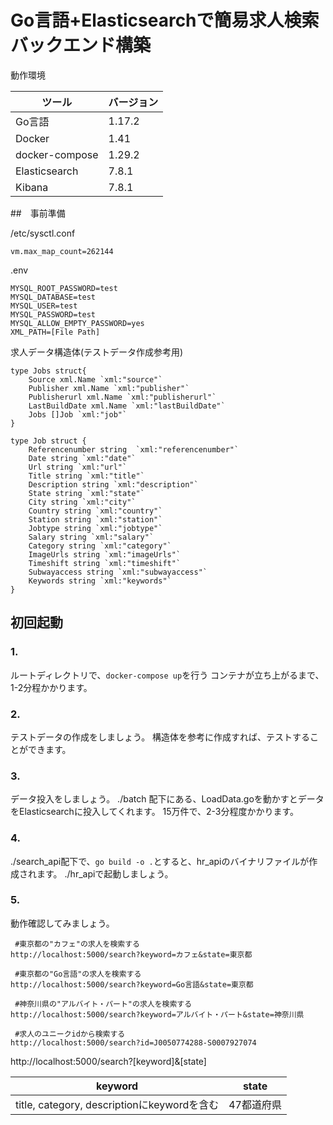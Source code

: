 # Go言語+Elasticsearchで簡易求人検索バックエンド構築

動作環境

|ツール|バージョン|
| --- | --- |
| Go言語 | 1.17.2 |
| Docker | 1.41 |
| docker-compose | 1.29.2  |
| Elasticsearch | 7.8.1 |
| Kibana | 7.8.1 |



##　事前準備 

/etc/sysctl.conf

```
vm.max_map_count=262144
```

.env

```
MYSQL_ROOT_PASSWORD=test
MYSQL_DATABASE=test
MYSQL_USER=test
MYSQL_PASSWORD=test
MYSQL_ALLOW_EMPTY_PASSWORD=yes
XML_PATH=[File Path]
```

求人データ構造体(テストデータ作成参考用)
```
type Jobs struct{
	Source xml.Name `xml:"source"`
	Publisher xml.Name `xml:"publisher"`
	Publisherurl xml.Name `xml:"publisherurl"`
	LastBuildDate xml.Name `xml:"lastBuildDate"`
	Jobs []Job `xml:"job"`
}

type Job struct {
	Referencenumber string  `xml:"referencenumber"`
	Date string `xml:"date"`
	Url string `xml:"url"`
	Title string `xml:"title"`
	Description string `xml:"description"`
	State string `xml:"state"`
	City string `xml:"city"`
	Country string `xml:"country"`
	Station string `xml:"station"`
	Jobtype string `xml:"jobtype"`
	Salary string `xml:"salary"`
	Category string `xml:"category"`
	ImageUrls string `xml:"imageUrls"`
	Timeshift string `xml:"timeshift"`
	Subwayaccess string `xml:"subwayaccess"`
	Keywords string `xml:"keywords"`
}
```

## 初回起動

### 1.

ルートディレクトリで、`docker-compose up`を行う
コンテナが立ち上がるまで、1-2分程かかります。

### 2.

テストデータの作成をしましょう。
構造体を参考に作成すれば、テストすることができます。

### 3.

データ投入をしましょう。
./batch 配下にある、LoadData.goを動かすとデータをElasticsearchに投入してくれます。
15万件で、2-3分程度かかります。

### 4.
./search_api配下で、`go build -o .`とすると、hr_apiのバイナリファイルが作成されます。
./hr_apiで起動しましょう。

### 5.

動作確認してみましょう。

```
 #東京都の"カフェ"の求人を検索する
http://localhost:5000/search?keyword=カフェ&state=東京都

 #東京都の"Go言語"の求人を検索する
http://localhost:5000/search?keyword=Go言語&state=東京都

 #神奈川県の"アルバイト・パート"の求人を検索する
http://localhost:5000/search?keyword=アルバイト・パート&state=神奈川県

 #求人のユニークidから検索する
http://localhost:5000/search?id=J0050774288-S0007927074
```

http://localhost:5000/search?[keyword]&[state]

|keyword|state|
|---|---|
|title, category, descriptionにkeywordを含む|47都道府県|
